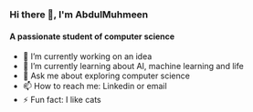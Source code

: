 ### Hi there 👋, I'm AbdulMuhmeen
#### A passionate student of computer science

- 🔭 I’m currently working on an idea
- 🌱 I’m currently learning about AI, machine learning and life
- 💬 Ask me about exploring computer science
- 📫 How to reach me: Linkedin or email
- ⚡ Fun fact: I like cats

<!--
**AMuh2020/AMuh2020** is a ✨ _special_ ✨ repository because its `README.md` (this file) appears on your GitHub profile.

Here are some ideas to get you started:

- 🔭 I’m currently working on ...
- 🌱 I’m currently learning ...
- 👯 I’m looking to collaborate on ...
- 🤔 I’m looking for help with ...
- 💬 Ask me about ...
- 📫 How to reach me: ...
- 😄 Pronouns: ...
- ⚡ Fun fact: ...

- 🛠️ I'm currently maintaining a personal project of mine, amaltools.com (please visit)
-->

